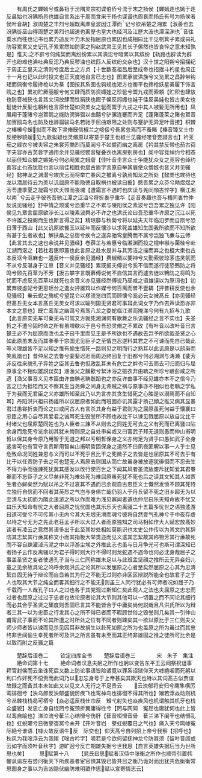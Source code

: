 <!-- { "loadSidebar": true } -->
　　有周氏之蝉嫣兮或鼻祖于汾隅灵宗初谍伯侨兮流于末之扬侯【蝉嫣连也嫣于连反鼻始也汾隅扬邑也雄自言系出于周而食采于扬也谍谱也周衰而扬氏有号为扬侯者侯叶音胡】淑周楚之丰烈兮超既离虖皇波因江潭而记兮钦吊楚之湘累【淑善也去汾隅徙巫山得周楚之美烈也超速也离歴也皇大也经河及江歴大波也潭深渊也音往乗水而徃也记书也累力追反叶力禾反指屈原也累囚也成相曰比干见刳箕子累或曰礼防容累累又史记孔子累累然如防家之狗赵武灵王见其长子傫然也皆哀悴之意未知孰是】惟天之不辟兮何纯栔而离纷纷累以其淟涊兮暗累以其缤纷【轨路也辟读为辟开也纷难也淟吐典反涊乃典反秽浊也缤匹人反缤纷交杂也】汉十世之阳朔兮招揺纪于周正正皇天之清则兮度后土之方贞【十世数髙祖吕后至成帝也招揺斗杓星也周正十一月也记以此时投文也正天度地自言已志也】图累承彼洪族兮又览累之昌辞带钩矩而佩衡兮履搀枪以为綦【图按其系图也钩规也矩方也衡平也搀枪妖星綦履下饰言贱之也】累初贮厥丽服兮何文肆而质防资娵娃之珍髢兮鬻九戎而索頼【贮积也肆放也防音械狭也言其文词放肆而性狷狭也娵子侯反闾娵也娃于佳反吴娃也皆古羙女也髢徒计反髪也頼利也言原仕楚如资羙女之髢而鬻于九戎之中其人被髪无所用也】凤凰翔于蓬陼兮岂鴐鹅之能防骋骅骝以曲囏兮驴骡连蹇而齐足【蓬陼蓬莱之陼也鴐音加鴐鹅鸟名也防及也骅骝骏马名若驰于屈曲艰阻之处则与蹇驴无异足叶音接】枳棘之榛榛兮蝯拟而不敢下灵脩既信椒兰之唼佞兮吾累忽焉而不蚤睹【榛音臻又士巾反梗秽貌蝯见九歌拟疑也灵脩原以寄意于楚王也椒兰见骚经唼音妾譛言也】衿芰茄之緑衣兮被夫容之朱裳芳酷烈而莫闻兮不如襞而幽之离房【衿其禁反带也茄古荷字夫容亦古芙蓉字通用余并见骚经襞音璧叠衣也离房别房也】闺中容竞绰约兮相态以丽佳知众嫭之嫉妬兮何必飏累之蛾睂【佳叶音圭言众士争能犹众女之竞容也绰约善容止也态犹胜也言以丽佳相胜也睂古眉字言原自举其眉使众憎嫉也音义并见骚经】懿神龙之渊潜兮竢庆云而将举亡春风之被离兮孰焉知龙之所处【懿羙也竢待也龙以潜居待云为羙以讥屈原不能隐徳自取祸也被读曰披】愍吾累之众芬兮飏煜煜之芳苓遭季夏之凝霜兮庆夭顇而丧魂【遭霜言不遇时也庆读与羌同顇古悴字】横江湘以南兮云走乎彼苍吾驰江潭之泛溢兮将折衷乎重华【走音奏趣也吾与梧同衷竹仲反说见骚经】舒中情之烦或兮恐重华之不累与陵阳侯之素波兮岂吾累之独见许【阳侯见九章言屈原欲渉长江以陵素波舜必不许之也洪氏论曰吾恐重华许原之沉江以死不许雄之投阁而生也斯言得之矣】精琼靡与秋菊兮将以延夫天年临汨罗而自陨兮恐日薄于西山【此又讥原欲餐玉以延年而反懐沙以求死盖雄知生固我所欲而不知所欲有甚于生者故也】解扶桑之总辔兮疾令之遂奔驰鸾皇腾而不属兮岂独飞亷与云师【此言其去之速也余说并见骚经】巻薜芷与若惠兮临湘渊而投之棍申椒与菌桂兮赴江湖而沤之【若杜若惠即蕙也此言原之赴水是并与其芳洁之操而弃之也棍大束也古本反沤今沤麻也一遘反叶一侯反余见骚经】费椒稰以要神兮又勤索彼琼茅违灵氛而不从兮反湛身于江臯【音义并见骚经】累既扳夫傅说兮奚不信而遂行徒恐鷤防之将鸣兮顾先百草为不芳【扳古攀字言既慕傅说何不自信其言而遽去徒以鷤防之将鸣为忧而不虑反先百草以就死也余音义亦见骚经然傅说乃巫咸之语雄误以为原词也】初累弃彼虙妃兮更思瑶台之逸女抨雄鸩以作媒兮何百离而曽不壹耦【抨普耕反使也余见骚经】乗云蜺之旖柅兮望昆仑以樛流览四荒而顾懐兮奚必云女被髙丘【亦见骚经但髙丘无女本言髙丘无羙女可求以喻列国无贤君可事耳此词女字乃作去声读恐亦非本文之意也】既亡鸾车之幽蔼兮焉驾八龙之委蛇临江濒而掩涕兮何有九招与九歌【此言原实无车可乗无马可驾又方就死湘渊何有歌舞之乐讥骚经之言不实也】夫圣哲之不遭兮固时命之所有虽増欷以于邑兮吾恐灵脩之不累改【有叶音以改叶音巳言楚王必不为屈原而改也孟子曰千里而见王是予所欲也不遇故去岂予所欲哉圣贤之心如此原虽未及而其拳拳于宗国尤见臣子之至情岂忍逆料其君之不可谏而先自已哉此等义理雄皆不足以知之惟有偷生惜死一路则见之明而行之熟耳以此讥原是以鸱枭而笑鳯凰也】昔仲尼之去鲁兮婓婓迟迟而周迈终回复于旧都兮何必湘渊与涛瀬【婓芳非反徃来貌孔子异姓之臣其去鲁也但政乱耳未有危亡之衅也可去而去可归而归与屈原事全不相似雄説误矣】溷渔父之餔歠兮絜沐浴之振衣弃由聃之所珍兮蹠彭咸之所遗【渔父事音义见本篇由许由聃老聃蹠蹈也之亦反许由事不经见雄亦本不之信今乃言之巳为抵牾而又不察其生当尧舜之间身无谗贼之祸与原事亦不相似也老聃之学私于为我而无君臣之义亦雄所知至此乃以为言亦其贪生惜死之心胜是以溺焉而不自知耳】丹阳洪兴祖曰扬雄所以议屈原者如此而班固亦讥其露才扬己顔之推又病其显暴君过愚甞折衷而论之曰或问古人有言杀其身有益于君则为之屈原虽死何益于懐襄曰忠臣之用心自尽其爱君之诚耳死生毁誉所不顾也故比干以谏见戮屈原以放自沈比干纣诸父也屈原楚同姓也为人臣者三諌不从则去之同姓无可去之义有死而已离骚曰阽余身而危死兮览余初其犹未悔则原之自处审矣或又曰甯武子邦无道则愚而仲山甫明哲以保其身今原乃用智于无道之邦以亏明哲保身之义亦何足为贤乎曰愚如武子全身逺害可也有官守言责斯用智矣山甫明哲固保身之道然不曰夙夜匪解以事一人乎士见危致命况同姓兼恩与义而可以不死乎且比干之死微子之去皆是也屈原其不可去乎有比干以任责防子去之可也楚无人焉原去则国从而亡故虽身被放逐犹徘徊而不忍去生不得力争而强諌死犹冀其感发以改行使百世之下闻其风者虽流放废斥犹知爱其君眷眷而不忘臣子之义尽矣非死为难处死为难屈原虽死犹不死也后之读其文知其人如贾生者亦鲜矣然为赋以吊之不过哀其不遇而已余观自古忠臣义士慨然发愤不顾其死特立独行自信而不回者其英烈之气岂与身俱亡哉仍羽人于丹丘留不死之旧乡超无为以至清与太初而为隣此逺游之所以作而难为浅见寡闻者道也仲尼曰乐天知命故不忧又曰乐天知命有忧之大者屈原之忧忧国也其乐乐天也离骚二十五篇多忧世之语独逺游曰道可受兮不可传其小无内兮其大无垠无滑而魂兮彼将自然壹气孔神兮于中夜存虚以待之兮无为之先此老荘孟子所以大过人者而原独知之司马相如作大人赋宏放髙妙读者有凌云之意然其语多出于此至其妙处相如莫能识也太史公作传以为其文约其辞防其志絜其行亷其称文小而其指极大举类迩而见义逺其志絜故其称物芳其行亷故死而不容自踈濯淖汚泥之中以浮游尘埃之外推此志也虽与日月争光可也斯可谓深知已者扬子云作反离骚以为君子得时则大行不得时则龙蛇遇不遇命也何必沈身哉屈子之事盖圣贤之变者使遇孔子当与三仁同称雄未足以与此班孟坚顔之推所云无异妾妇儿童之见余故具论之呜呼余观洪氏之论其所以发屈原之心者至矣然屈原之心其为忠清絜白固无待于辩论而自显若其为行之不能无过则亦非区区辩説所能全也故君子之于人也取其大节之纯全而畧其细行之不能无则虽三人同行犹必有可师者况如屈子乃千载而一人哉孔子曰人之过也各于其党观过斯知仁矣此观人之法也夫屈原之忠忠而过者也屈原之过过于忠者也故论原者论其大节则其他可以一切置之而不问论其细行而必其合乎圣贤之榘度则吾固已言其不能皆合于中庸矣尚何説哉且凡洪氏所以为辩者三其一以为忠臣之行发其心之所不得已者而不暇顾世俗之毁誉则几矣其一引仲山甫甯武子事而不论其所遭之时所处之位有不同者则踈矣其一欲以原比于三仁则夫父师少师者皆以谏而见杀见囚耳非故捐生以赴死如原之所为也盖原之所为虽过而其忠终非世间偷生幸死者所可及洪之所言虽有未至而其正终非雄固之推之徒所可比余是以取而附之反骚之篇







　　楚辞后语巻二
　　钦定四库全书
　　楚辞后语巻三　　　　宋　朱子　集注
　　絶命词第十七
　　絶命词者汉息夫躬之所作也躬以变告东平王云祠祭祝诅事拜官封侯而云坐诛死后又数上防论事语皆险谲竟以罪系诏狱仰天大嘑絶咽而死躬以利口作奸死不偿责而此词乃以忠忘身号于上帝甚矣其欺天也特以其词髙古似贾谊故録之而备其本未如此又以见文人无行之不足贵云
　　云泱郁将安归兮鹰隼横厉鸾徘徊兮【泱乌郎反泱郁盛貌厉疾飞也鸾神鸟也徘徊不得其所也】矰若浮焱动则机兮丛棘栈栈曷可栖兮【焱必遥反栈仕巾反　矰弋射矢也焱疾风也机谓触其机牙也栈众盛貌】发忠亡身自绕罔兮寃颈折翼庸得徃兮【罔与网同　寃屈也庸犹何也此上皆以鸾自喻也】涕泣流兮萑兰心结愲兮伤肝【萑音桓愲音骨　萑兰涕下阑干也结愲乱也】虹蜺曜兮日微孽杳冥兮未开【开叶音岿　孽虹蜺覆日之气也】痛入天兮鸣嘑寃际絶兮谁语【嘑火故反语牛反　际交也】仰天髙兮自列招上帝兮我察【招呼也】秋风为我唫浮云为我隂【唫古吟字】嗟若是兮欲何留抚神龙兮防其须【留叶音闾或云如字而须叶音秋字】游旷迥兮反亡期雄失据兮世我思【自言英雄失据后当为世所思也矣】
　　思赋第十八
　　【晁氏曰思赋者汉侍中张衡之所作也顺帝引置帏幄讽谕左右尝问衡天下所疾恶者宦官惧其毁已皆共目之衡乃诡对而出犹共危衡衡常思图身之事以为吉凶隐伏幽防难明廼作思赋以宣寄情志云】
